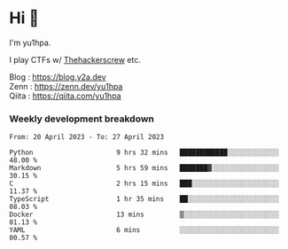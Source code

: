 # Hi 👋

I'm yu1hpa.

I play CTFs w/ [Thehackerscrew](https://www.thehackerscrew.team/) etc.

Blog : https://blog.y2a.dev  
Zenn : https://zenn.dev/yu1hpa  
Qiita : https://qiita.com/yu1hpa  

### Weekly development breakdown

<!--START_SECTION:waka-->

```text
From: 20 April 2023 - To: 27 April 2023

Python                     9 hrs 32 mins   ████████████░░░░░░░░░░░░░   48.00 %
Markdown                   5 hrs 59 mins   ███████▓░░░░░░░░░░░░░░░░░   30.15 %
C                          2 hrs 15 mins   ███░░░░░░░░░░░░░░░░░░░░░░   11.37 %
TypeScript                 1 hr 35 mins    ██░░░░░░░░░░░░░░░░░░░░░░░   08.03 %
Docker                     13 mins         ▒░░░░░░░░░░░░░░░░░░░░░░░░   01.13 %
YAML                       6 mins          ░░░░░░░░░░░░░░░░░░░░░░░░░   00.57 %
```

<!--END_SECTION:waka-->

